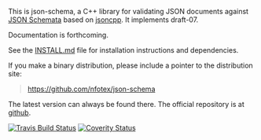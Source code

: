 This is json-schema, a C++ library for validating JSON documents against [JSON Schemata](https://json-schema.org) based on [jsoncpp](https://github.com/open-source-parsers/jsoncpp). It implements draft-07.

Documentation is forthcoming.

See the [INSTALL.md](INSTALL.md) file for installation instructions and
dependencies.

If you make a binary distribution, please include a pointer to the
distribution site:
>	https://github.com/nfotex/json-schema

The latest version can always be found there.  The official repository
is at [github](https://github.com/nfotex/json-schema/).

[![Travis Build Status](https://travis-ci.com/nfotex/json-schema.svg?branch=master)](https://travis-ci.com/nfotex/json-schema)
[![Coverity Status](https://scan.coverity.com/projects/16750/badge.svg)](https://scan.coverity.com/projects/nfotex-json-schema)

